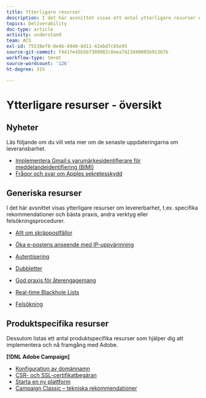 ```yaml
---
title: Ytterligare resurser
description: I det här avsnittet visas ett antal ytterligare resurser om leveransbarhet.
topics: Deliverability
doc-type: article
activity: understand
team: ACS
exl-id: 75538ef8-8e4b-4940-8d11-42ebd7c65e93
source-git-commit: f441fe45b5b7309082c8eea7423d40003b913b7b
workflow-type: tm+mt
source-wordcount: '126'
ht-degree: 31%

---
```


# Ytterligare resurser - översikt

## Nyheter

Läs följande om du vill veta mer om de senaste uppdateringarna om leveransbarhet.

* [Implementera Gmail:s varumärkesidentifierare för meddelandeidentifiering (BIMI)](../technotes/implement-bimi.md)
* [Frågor och svar om Apples sekretesskydd](../technotes/apple-mail-privacy-faq.md)

## Generiska resurser

I det här avsnittet visas ytterligare resurser om levererbarhet, t.ex. specifika rekommendationer och bästa praxis, andra verktyg eller felsökningsprocedurer.

* [Allt om skräppostfällor](../../help/additional-resources/all-about-spam-traps.md)
* [Öka e-postens anseende med IP-uppvärmning](../../help/additional-resources/increase-reputation-with-ip-warming.md)
* [Autentisering](../../help/additional-resources/authentication.md)
* [Dubbletter](../../help/additional-resources/duplicates.md)
* [God praxis för återengagemang](../../help/additional-resources/re-engagement.md)
* [Real-time Blackhole Lists](../../help/additional-resources/blocklist-databases.md)
* [Felsökning](../../help/additional-resources/troubleshooting.md)

   <!--
    [IP Certification](../../help/additional-resources/ip-certification.md)
    [Third-party monitoring tools](../../help/additional-resources/third-party-monitoring-tools.md)-->

## Produktspecifika resurser

Dessutom listas ett antal produktspecifika resurser som hjälper dig att implementera och nå framgång med Adobe.

**[!DNL Adobe Campaign]**

* [Konfiguration av domännamn](../../help/additional-resources/ac-domain-name-setup.md)
* [CSR- och SSL-certifikatbegäran](../../help/additional-resources/ac-ssl-certificate-request.md)
* [Starta en ny plattform](../../help/additional-resources/ac-starting-new-platform.md)
* [Campaign Classic – tekniska rekommendationer](../../help/additional-resources/acc-technical-recommendations.md)
